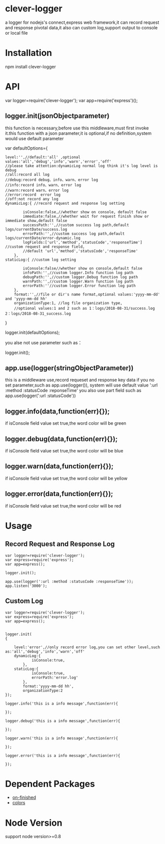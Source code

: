 # clever-logger
a logger for nodejs's connect,express web framework,it can record request and response pivotal data,it also can custom  log,support output to console or local file

# Installation
npm install clever-logger

# API

var logger=require('clever-logger');
var app=require('express')();
## logger.init(jsonObjectparameter)
this function is necessary,before use this middleware,must first invoke it.this function with a json parameter,it is optional,if no definition,system would use default parameter

var defaultOptions={

    level:'',//default:'all' ,optional values:'all','debug','info','warn','error','off'
    //please take attention:dynamicLog normal log think it's log level is debug 
    //all:record all log
    //debug:record debug、info、warn、error log
    //info:record info、warn、error log
    //warn:record warn、error log
    //error:record  error log
    //off:not record any log
    dynamicLog:{ //record request and response log setting

            isConsole:false,//whether show on console, default false
            immediate:false,//whether wait for request finish show or immediate show,default false
            successPath:'',//custom success log path,default logs/currentDate/success.log
            errorPath:'',//custom success log path,default logs/currentDate/error-dynamic.log
            logFields:['url','method','statusCode','responseTime'] //custom request and response field,
            //default 'url','method','statusCode','responseTime'
        },
    staticLog:{ //custom log setting
    
            isConsole:false//whether show on console,default false
            infoPath:'',//custom logger.Info function log path
            debugPath:'',//custom logger.Debug function log path
            warnPath:'',//custom logger.Warn function log path
            errorPath:''//custom logger.Error function log path
        },
        format:'',//file or dir's name format,optional values:'yyyy-mm-dd' and 'yyyy-mm-dd hh'
        organizationType:1, //log file organization type,
        //optional values:1 and 2 such as 1：logs/2018-08-31/success.log 2：logs/2018-08-31_success.log
}

logger.init(defaultOptions);

you alse not use parameter such as：

logger.init();

## app.use(logger(stringObjectParameter))
this is a middleware use,record requeset and response key data
if you no set parameter,such as app.use(logger()), system will use default value ':url :method :statusCode :reponseTime'
you also use part field such as app.use(logger(':url :statusCode'))


## logger.info(data,function(err){});
if isConsole field value set true,the word color will be green
## logger.debug(data,function(err){});
if isConsole field value set true,the word color will be blue
## logger.warn(data,function(err){});
if isConsole field value set true,the word color will be yellow
## logger.error(data,function(err){});
if isConsole field value set true,the word color will be red

# Usage
## Record Request and Response Log
```
var logger=require('clever-logger');
var express=require('express');
var app=express();

logger.init();

app.use(logger(':url :method :statusCode :responseTime'));
app.listen('3000');
```
## Custom Log
```
var logger=require('clever-logger');
var express=require('express');
var app=express();


logger.init(
{

    level:'error',//only record error log,you can set other level,such as:'all','debug','info','warn','off'
    dynamicLog:{
            isConsole:true,
        },
    staticLog:{
            isConsole:true,
            errorPath:'error.log'
        },
        format:'yyyy-mm-dd hh',
        organizationType:2
});

logger.info('this is a info message',function(err){
    
});

logger.debug('this is a info message',function(err){
    
});

logger.warn('this is a info message',function(err){
    
});

logger.error('this is a info message',function(err){
    
});
```
# Dependent Packages 
- [on-finished](https://www.npmjs.com/package/on-finished)
- [colors](https://www.npmjs.com/package/colors)
# Node Version
support node version>=0.8

